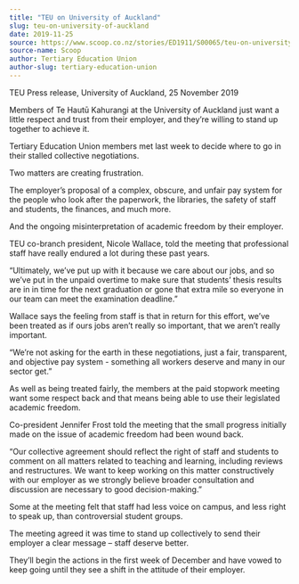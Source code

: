 ```yaml
---
title: "TEU on University of Auckland"
slug: teu-on-university-of-auckland
date: 2019-11-25
source: https://www.scoop.co.nz/stories/ED1911/S00065/teu-on-university-of-auckland.htm
source-name: Scoop
author: Tertiary Education Union
author-slug: tertiary-education-union
---
```


<p>TEU Press release, University of Auckland, 25 November
2019</p>

<p>Members of Te Hautū Kahurangi at the University of
Auckland just want a little respect and trust from their
employer, and they’re willing to stand up together to
achieve it.</p>

<p>Tertiary Education Union members met last week
to decide where to go in their stalled collective
negotiations.</p>

<p>Two matters are creating frustration.</p>

<p>The
employer’s proposal of a complex, obscure, and unfair pay
system for the people who look after the paperwork, the
libraries, the safety of staff and students, the finances,
and much more.<p>

<p>And the ongoing misinterpretation of
academic freedom by their employer.</p>

<p>TEU co-branch
president, Nicole Wallace, told the meeting that
professional staff have really endured a lot during these
past years.<p>

<p>“Ultimately, we’ve put up with it because
we care about our jobs, and so we’ve put in the unpaid
overtime to make sure that students’ thesis results are in
in time for the next graduation or gone that extra mile so
everyone in our team can meet the examination
deadline.”</p>

<p>Wallace says the feeling from staff is that
in return for this effort, we’ve been treated as if ours
jobs aren’t really so important, that we aren’t really
important.</p>

<p>“We’re not asking for the earth in these
negotiations, just a fair, transparent, and objective pay
system - something all workers deserve and many in our
sector get.”</p>

<p>As well as being treated fairly, the
members at the paid stopwork meeting want some respect back
and that means being able to use their legislated academic
freedom.<p>

<p>Co-president Jennifer Frost told the meeting that
the small progress initially made on the issue of academic
freedom had been wound back.</p>

<p>“Our collective agreement
should reflect the right of staff and students to comment on
all matters related to teaching and learning, including
reviews and restructures. We want to keep working on this
matter constructively with our employer as we strongly
believe broader consultation and discussion are necessary to
good decision-making.”</p>

<p>Some at the meeting felt that
staff had less voice on campus, and less right to speak up,
than controversial student groups.</p>

<p>The meeting agreed it
was time to stand up collectively to send their employer a
clear message – staff deserve better.<p>

<p>They’ll begin
the actions in the first week of December and have vowed to
keep going until they see a shift in the attitude of their
employer.<br><p>

<p></p>